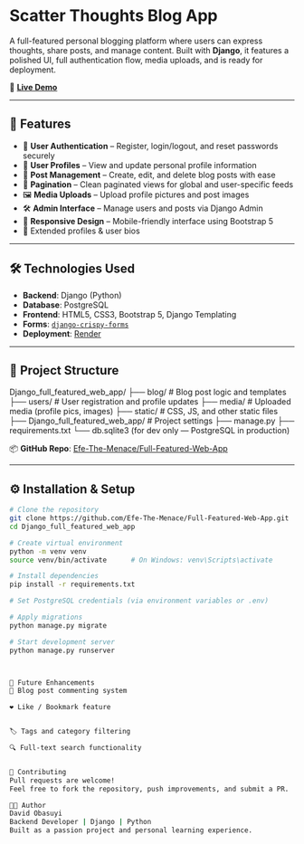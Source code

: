 # Scatter Thoughts Blog App

A full-featured personal blogging platform where users can express thoughts, share posts, and manage content. Built with **Django**, it features a polished UI, full authentication flow, media uploads, and is ready for deployment.

🔗 **[Live Demo](https://scatteredthoughts.onrender.com)**

---

## 🚀 Features

- 🔐 **User Authentication** – Register, login/logout, and reset passwords securely  
- 👤 **User Profiles** – View and update personal profile information  
- 📝 **Post Management** – Create, edit, and delete blog posts with ease  
- 📄 **Pagination** – Clean paginated views for global and user-specific feeds  
- 🖼️ **Media Uploads** – Upload profile pictures and post images  
- 🛠️ **Admin Interface** – Manage users and posts via Django Admin  
- 📱 **Responsive Design** – Mobile-friendly interface using Bootstrap 5
- 🧾 Extended profiles & user bios

---

## 🛠️ Technologies Used

- **Backend**: Django (Python)
- **Database**: PostgreSQL
- **Frontend**: HTML5, CSS3, Bootstrap 5, Django Templating
- **Forms**: [`django-crispy-forms`](https://django-crispy-forms.readthedocs.io/)
- **Deployment**: [Render](https://render.com)  

---

## 📁 Project Structure

Django_full_featured_web_app/
├── blog/ # Blog post logic and templates
├── users/ # User registration and profile updates
├── media/ # Uploaded media (profile pics, images)
├── static/ # CSS, JS, and other static files
├── Django_full_featured_web_app/ # Project settings
├── manage.py
├── requirements.txt
└── db.sqlite3 (for dev only — PostgreSQL in production)



📦 **GitHub Repo**: [Efe-The-Menace/Full-Featured-Web-App](https://github.com/Efe-The-Menace/Full-Featured-Web-App)

---

## ⚙️ Installation & Setup

```bash
# Clone the repository
git clone https://github.com/Efe-The-Menace/Full-Featured-Web-App.git
cd Django_full_featured_web_app

# Create virtual environment
python -m venv venv
source venv/bin/activate      # On Windows: venv\Scripts\activate

# Install dependencies
pip install -r requirements.txt

# Set PostgreSQL credentials (via environment variables or .env)

# Apply migrations
python manage.py migrate

# Start development server
python manage.py runserver



📌 Future Enhancements
💬 Blog post commenting system

❤️ Like / Bookmark feature


🏷️ Tags and category filtering

🔍 Full-text search functionality


🤝 Contributing
Pull requests are welcome!
Feel free to fork the repository, push improvements, and submit a PR.

👨‍💻 Author
David Obasuyi
Backend Developer | Django | Python
Built as a passion project and personal learning experience.

